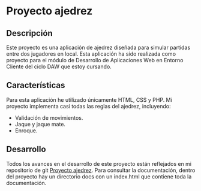 # Proyecto ajedrez

## Descripción
Este proyecto es una aplicación de ajedrez diseñada para simular partidas entre dos jugadores en local.
Esta aplicación ha sido realizada como proyecto para el módulo de Desarrollo de Aplicaciones Web en Entorno Cliente del ciclo DAW que estoy cursando.

## Características
Para esta aplicación he utilizado únicamente HTML, CSS y PHP.
Mi proyecto implementa casi todas las reglas del ajedrez, incluyendo:
- Validación de movimientos.
- Jaque y jaque mate.
- Enroque.


## Desarrollo
Todos los avances en el desarrollo de este proyecto están reflejados en mi repositorio de git [Proyecto ajedrez](https://github.com/David0450/Proyecto-ajedrez).
Para consultar la documentación, dentro del proyecto hay un directorio docs con un index.html que contiene toda la documentación.
